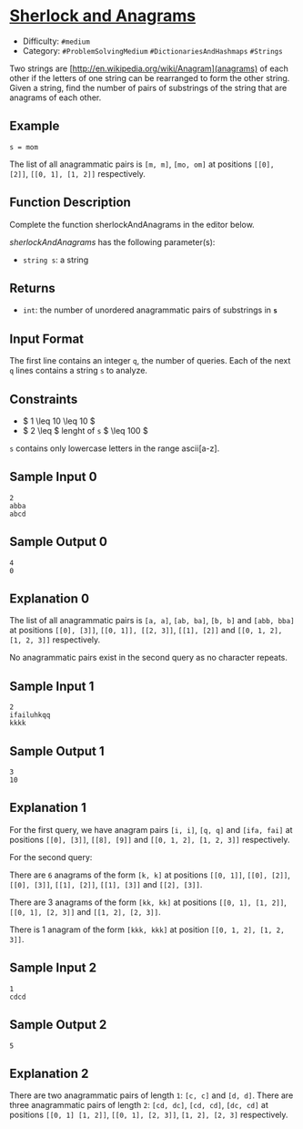 # [Sherlock and Anagrams](https://www.hackerrank.com/challenges/sherlock-and-anagrams)

- Difficulty:  `#medium`
- Category: `#ProblemSolvingMedium` `#DictionariesAndHashmaps` `#Strings`

Two strings are [http://en.wikipedia.org/wiki/Anagram](anagrams) of each other
if the letters of one string can be rearranged to form the other string.
Given a string, find the number of pairs of substrings of the string that are
anagrams of each other.

## Example

`s = mom`

The list of all anagrammatic pairs is `[m, m]`, `[mo, om]`
at positions `[[0], [2]]`, `[[0, 1], [1, 2]]` respectively.

## Function Description

Complete the function sherlockAndAnagrams in the editor below.

*sherlockAndAnagrams* has the following parameter(s):

- `string s`: a string

## Returns

- `int`: the number of unordered anagrammatic pairs of substrings in **`s`**

## Input Format

The first line contains an integer `q`, the number of queries.
Each of the next `q` lines contains a string `s` to analyze.

## Constraints

- $ 1 \leq 10 \leq 10 $
- $ 2 \leq $ lenght of `s` $ \leq 100 $

`s` contains only lowercase letters in the range ascii[a-z].

## Sample Input 0

```text
2
abba
abcd
```

## Sample Output 0

```text
4
0
```

## Explanation 0

The list of all anagrammatic pairs is `[a, a]`, `[ab, ba]`,
`[b, b]` and `[abb, bba]` at positions `[[0], [3]]`, `[[0, 1]], [[2, 3]]`,
`[[1], [2]]` and `[[0, 1, 2], [1, 2, 3]]` respectively.

No anagrammatic pairs exist in the second query as no character repeats.

## Sample Input 1

```text
2
ifailuhkqq
kkkk
````

## Sample Output 1

```text
3
10
```

## Explanation 1

For the first query, we have anagram pairs `[i, i]`, `[q, q]`
and `[ifa, fai]` at positions `[[0], [3]]`, `[[8], [9]]`
and `[[0, 1, 2], [1, 2, 3]]` respectively.

For the second query:

There are `6` anagrams of the form `[k, k]` at positions `[[0, 1]]`,
 `[[0], [2]]`, `[[0], [3]]`, `[[1], [2]]`, `[[1], [3]]` and `[[2], [3]]`.

There are 3 anagrams of the form `[kk, kk]` at positions `[[0, 1], [1, 2]]`,
`[[0, 1], [2, 3]]` and `[[1, 2], [2, 3]]`.

There is 1 anagram of the form `[kkk, kkk]` at position `[[0, 1, 2], [1, 2, 3]]`.

## Sample Input 2

```text
1
cdcd
```

## Sample Output 2

```text
5
```

## Explanation 2

There are two anagrammatic pairs of length `1`: `[c, c]` and `[d, d]`.
There are three anagrammatic pairs of length `2`:
`[cd, dc]`, `[cd, cd]`, `[dc, cd]` at positions
`[[0, 1] [1, 2]]`, `[[0, 1], [2, 3]]`, `[1, 2], [2, 3]` respectively.
